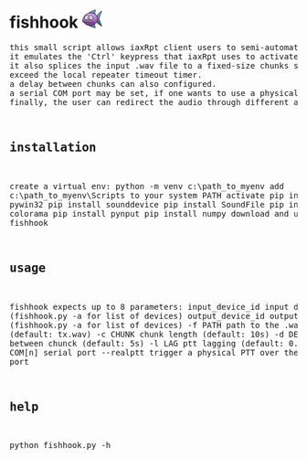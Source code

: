 # fishhook ![alt text](https://raw.githubusercontent.com/4Z1KD/fishhook/main/fishhook48.png)
<pre>
this small script allows iaxRpt client users to semi-automate their broadcast system.
it emulates the 'Ctrl' keypress that iaxRpt uses to activate the ptt.
it also splices the input .wav file to a fixed-size chunks so that it does not
exceed the local repeater timeout timer.
a delay between chunks can also configured.
a serial COM port may be set, if one wants to use a physical PTT.
finally, the user can redirect the audio through different audio devices.
</pre>
<p/>
<pre>

installation
---------------
create a virtual env: python -m venv c:\path_to_myenv
add c:\path_to_myenv\Scripts to your system PATH
activate
pip install pywin32
pip install sounddevice
pip install SoundFile
pip install colorama
pip install pynput
pip install numpy
download and unzip fishhook

usage
--------
fishhook expects up to 8 parameters:
input_device_id     input device id (fishhook.py -a for list of devices)
output_device_id    output device id (fishhook.py -a for list of devices)
-f PATH             path to the .wav file (default: tx.wav)
-c CHUNK            chunk length (default: 10s)
-d DELAY            delay between chunck (default: 5s)
-l LAG              ptt lagging (default: 0.5s)
-s COM[n]           serial port
--realptt           trigger a physical PTT over the serial port

help
-----
python fishhook.py -h

</pre>
